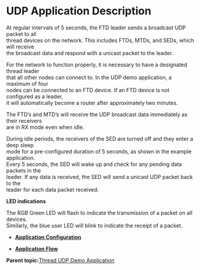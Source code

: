 # UDP Application Description

At regular intervals of 5 seconds, the FTD leader sends a broadcast UDP packet to all<br /> thread devices on the network. This includes FTDs, MTDs, and SEDs, which will receive<br /> the broadcast data and respond with a unicast packet to the leader.

For the network to function properly, it is necessary to have a designated thread leader<br /> that all other nodes can connect to. In the UDP demo application, a maximum of four<br /> nodes can be connected to an FTD device. If an FTD device is not configured as a leader,<br /> it will automatically become a router after approximately two minutes.

The FTD’s and MTD’s will receive the UDP broadcast data immediately as their receivers<br /> are in RX mode even when idle.

During idle periods, the receivers of the SED are turned off and they enter a deep sleep<br /> mode for a pre-configured duration of 5 seconds, as shown in the example application.<br /> Every 5 seconds, the SED will wake up and check for any pending data packets in the<br /> leader. If any data is received, the SED will send a unicast UDP packet back to the<br /> leader for each data packet received.

**LED indications**

The RGB Green LED will flash to indicate the transmission of a packet on all devices.<br /> Similarly, the blue user LED will blink to indicate the receipt of a packet.

-   **[Application Configuration](GUID-4C77E6EE-92BE-4B14-BF2B-D92DD925D430.md)**  

-   **[Application Flow](GUID-2DA4B34D-175F-41FB-BDD9-7E89E7470D2C.md)**  


**Parent topic:**[Thread UDP Demo Application](GUID-B9324B07-E12F-4AC3-B913-1E4A7C5C0E9E.md)

